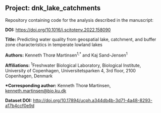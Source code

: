 ## Project: dnk_lake_catchments

Repository containing code for the analysis described in the manuscript:

**DOI:** https://doi.org/10.1016/j.scitotenv.2022.158090

**Title:** Predicting water quality from geospatial lake, catchment, and buffer zone characteristics in temperate lowland lakes

**Authors:** Kenneth Thorø Martinsen<sup>1,*</sup> and Kaj Sand-Jensen<sup>1</sup>

**Affiliations:** <sup>1</sup>Freshwater Biological Laboratory, Biological Institute, University of Copenhagen, Universitetsparken 4, 3rd floor, 2100 Copenhagen, Denmark

__*Corresponding author:__ Kenneth Thorø Martinsen, kenneth.martinsen@bio.ku.dk

**Dataset DOI:** http://doi.org/10.17894/ucph.a344db4b-3d71-4a48-8293-a17b4ccf0e9d
